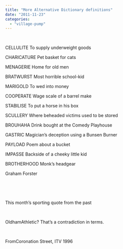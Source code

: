 ```yaml
---
title: "More Alternative Dictionary definitions"
date: "2011-11-23"
categories: 
  - "village-pump"
---
```


 

CELLULITE To supply underweight goods

CHARICATURE Pet basket for cats

MENAGERIE Home for old men

BRATWURST Most horrible school-kid

MARIGOLD To wed into money

COOPERATE Wage scale of a barrel make

STABILISE To put a horse in his box

SCULLERY Where beheaded victims used to be stored

BROUHAHA Drink bought at the Comedy Playhouse

GASTRIC Magician’s deception using a Bunsen Burner

PAYLOAD Poem about a bucket

IMPASSE Backside of a cheeky little kid

BROTHERHOOD Monk’s headgear

Graham Forster

 

 

This month’s sporting quote from the past

 

OldhamAthletic? That’s a contradiction in terms.

 

FromCoronation Street, ITV 1996
